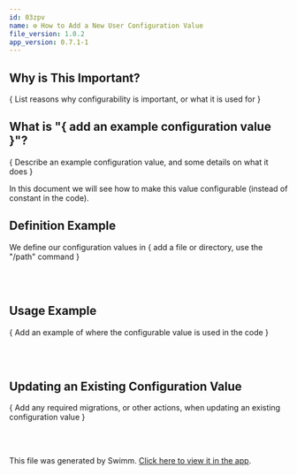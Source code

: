 ```yaml
---
id: 03zpv
name: ⚙️ How to Add a New User Configuration Value
file_version: 1.0.2
app_version: 0.7.1-1
---
```


## Why is This Important?

{ List reasons why configurability is important, or what it is used for }

## What is "{ add an example configuration value }"?

{ Describe an example configuration value, and some details on what it does }

In this document we will see how to make this value configurable (instead of constant in the code).

## Definition Example

We define our configuration values in { add a file or directory, use the "/path" command }

<br/>



<br/>

## Usage Example

{ Add an example of where the configurable value is used in the code }

<br/>



<br/>

## Updating an Existing Configuration Value

{ Add any required migrations, or other actions, when updating an existing configuration value }

<br/>



<br/>

This file was generated by Swimm. [Click here to view it in the app](https://app.swimm.io/repos/Z2l0aHViJTNBJTNBdGVtcGxhdGVzJTNBJTNBc3dpbW1pbw==/docs/03zpv).